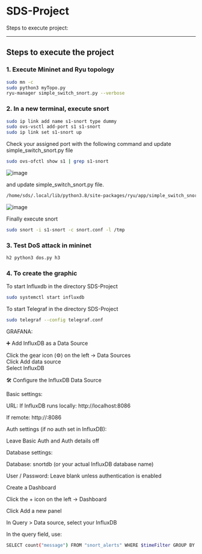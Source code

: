 # SDS-Project


Steps to execute project:

---

## Steps to execute the project

### 1. Execute Mininet and Ryu topology

```bash
sudo mn -c
sudo python3 myTopo.py
ryu-manager simple_switch_snort.py --verbose
```
### 2. In a new terminal, execute snort
```bash
sudo ip link add name s1-snort type dummy
sudo ovs-vsctl add-port s1 s1-snort
sudo ip link set s1-snort up
```
Check your assigned port with the following command and update simple_switch_snort.py file
```bash
sudo ovs-ofctl show s1 | grep s1-snort
```
![image](https://github.com/user-attachments/assets/06a30d57-d5a4-4c33-97e8-ade492fa4e78)

and update simple_switch_snort.py file.
```bash
/home/sds/.local/lib/python3.8/site-packages/ryu/app/simple_switch_snort.py
```
![image](https://github.com/user-attachments/assets/6193f11b-503d-4acd-8a14-5f4899ff81ec)

Finally execute snort
```bash
sudo snort -i s1-snort -c snort.conf -l /tmp
```
### 3. Test DoS attack in mininet
```bash
h2 python3 dos.py h3
```
### 4. To create the graphic
To start Influxdb in the directory SDS-Project
```bash
sudo systemctl start influxdb
```
To start Telegraf in the directory SDS-Project
```bash
sudo telegraf --config telegraf.conf
```

GRAFANA:

➕ Add InfluxDB as a Data Source

  Click the gear icon (⚙️) on the left → Data Sources  
  Click Add data source  
  Select InfluxDB

🛠 Configure the InfluxDB Data Source

Basic settings:

URL:
  If InfluxDB runs locally: http://localhost:8086
  
  If remote: http://<server-ip>:8086

Auth settings (if no auth set in InfluxDB):

  Leave Basic Auth and Auth details off

Database settings:

  Database: snortdb (or your actual InfluxDB database name)
  
  User / Password: Leave blank unless authentication is enabled


Create a Dashboard
   
  Click the + icon on the left → Dashboard
  
  Click Add a new panel
  
  In Query > Data source, select your InfluxDB
  
  In the query field, use:
```bash
SELECT count("message") FROM "snort_alerts" WHERE $timeFilter GROUP BY time($__interval)
```
